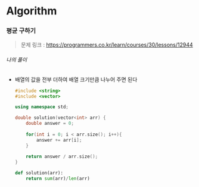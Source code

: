 # Algorithm

### 평균 구하기

> 문제 링크 : https://programmers.co.kr/learn/courses/30/lessons/12944



###### 나의 풀이

* 배열의 값을 전부 더하여 배열 크기만큼 나누어 주면 된다

  ```c++
  #include <string>
  #include <vector>
  
  using namespace std;
  
  double solution(vector<int> arr) {
      double answer = 0;
      
      for(int i = 0; i < arr.size(); i++){
          answer += arr[i];
      }
      
      return answer / arr.size();
  }
  ```

  
  
  ```python
  def solution(arr):
      return sum(arr)/len(arr)
  ```
  
  